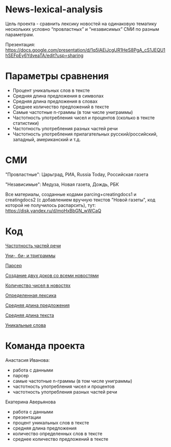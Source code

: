 # News-lexical-analysis
Цель проекта - сравнить лексику новостей на одинаковую тематику нескольких условно “провластных” и “независимых” СМИ по разным параметрам.

Презентация: https://docs.google.com/presentation/d/1q5lAEiJcgUR1HeS8PgA_cS1JEQU1hSEFpEy6YdveaTA/edit?usp=sharing

# Параметры сравнения
- Процент уникальных слов в тексте
- Средняя длина предложения в символах 
- Средняя длина предложения в словах
- Среднее количество предложений в тексте
- Самые частотные n-граммы (в том числе униграммы)
- Частотность употребления чисел и процентов (сколько в тексте статистики)
- Частотность употребления разных частей речи
- Частотность употребления прилагательных русский/российский, западный, американский и т.д.

# СМИ
"Провластные": Царьград, РИА, Russia Today, Российская газета

"Независимые": Медуза, Новая газета, Дождь, РБК

Все материалы, созданные кодами parcing+creatingdocs1 и creatingdocs2 (с добавлением вручную текстов "Новой газеты", код которой не получилось распарсить), тут: https://disk.yandex.ru/d/moHxBbGN_wWCaQ

# Код
[Частотность частей речи](https://github.com/IvAnastasia/News-lexical-analysis/blob/main/части_речи.py) 

[Уни-, би- и триграммы](https://github.com/IvAnastasia/News-lexical-analysis/blob/main/n-граммы.py)

[Парсер](https://github.com/IvAnastasia/News-lexical-analysis/blob/main/parcing%2Bcreatingdocs1.py)

[Создание двух доков со всеми новостями](https://github.com/IvAnastasia/News-lexical-analysis/blob/main/creatingdocs2.py)

[Количество чисел в новостях](https://github.com/IvAnastasia/News-lexical-analysis/blob/main/numbers.py)

[Определенная лексика](https://github.com/IvAnastasia/News-lexical-analysis/blob/main/определенные%20слова.py)

[Средняя длина предложения](https://github.com/IvAnastasia/News-lexical-analysis/blob/main/средн%20длина%20предложения.py)

[Средняя длина текста](https://github.com/IvAnastasia/News-lexical-analysis/blob/main/среднее%20количество%20предложений.py)

[Уникальные слова](https://github.com/IvAnastasia/News-lexical-analysis/blob/main/уникальные%20слова.py)
 

# Команда проекта
Анастасия Иванова: 
- работа с данными
- парсер
- самые частотные n-граммы (в том числе униграммы)
- частотность употребления чисел и процентов
- частотность употребления разных частей речи

Екатерина Аверьянова 
- работа с данными 
- презентации 
- процент уникальных слов в тексте 
- средняя длина предложения 
- количество определенных слов в тексте 
- среднее количество предложений в тексте

